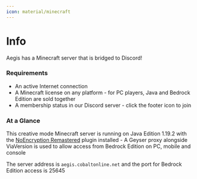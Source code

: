 ```yaml
---
icon: material/minecraft
---
```

# Info

Aegis has a Minecraft server that is bridged to Discord!  

### Requirements

* An active Internet connection
* A Minecraft license on any platform - for PC players, Java and Bedrock Edition are sold together
* A membership status in our Discord server - click the footer icon to join

### At a Glance

This creative mode Minecraft server is running on Java Edition 1.19.2 with the [NoEncryption Remastered](https://www.spigotmc.org/resources/noencryption-remastered.104400/) plugin installed - A Geyser proxy alongside ViaVersion is used to allow access from Bedrock Edition on PC, mobile and console

The server address is `aegis.cobaltonline.net` and the port for Bedrock Edition access is 25645